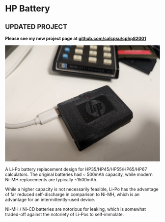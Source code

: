 # HP Battery

## UPDATED PROJECT

**Please see my new project page at [github.com/calcpsu/cphp82001](https://github.com/calcpsu/cphp82001)**

![Photo of prototype battery](https://github.com/grob6000/hpbattery/blob/master/20231212_115034.jpg)

A Li-Po battery replacement design for HP35/HP45/HP55/HP65/HP67 calculators. The original batteries had ~ 500mAh capacity, while modern Ni-MH replacements are typically ~1500mAh.

While a higher capacity is not necessarily feasible, Li-Po has the advantage of far reduced self-discharge in comparison to Ni-MH, which is an advantage for an intermittently-used device.

Ni-MH / Ni-CD batteries are notorious for leaking, which is somewhat traded-off against the notoriety of Li-Pos to self-immolate.
